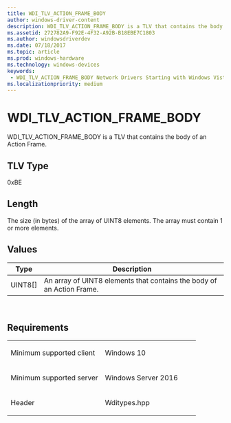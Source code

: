 ```yaml
---
title: WDI_TLV_ACTION_FRAME_BODY
author: windows-driver-content
description: WDI_TLV_ACTION_FRAME_BODY is a TLV that contains the body of an Action Frame.
ms.assetid: 272782A9-F92E-4F32-A92B-B18EBE7C1803
ms.author: windowsdriverdev 
ms.date: 07/18/2017 
ms.topic: article 
ms.prod: windows-hardware 
ms.technology: windows-devices 
keywords:
 - WDI_TLV_ACTION_FRAME_BODY Network Drivers Starting with Windows Vista
ms.localizationpriority: medium
---
```


# WDI\_TLV\_ACTION\_FRAME\_BODY


WDI\_TLV\_ACTION\_FRAME\_BODY is a TLV that contains the body of an Action Frame.

## TLV Type


0xBE

## Length


The size (in bytes) of the array of UINT8 elements. The array must contain 1 or more elements.

## Values


| Type      | Description                                                           |
|-----------|-----------------------------------------------------------------------|
| UINT8\[\] | An array of UINT8 elements that contains the body of an Action Frame. |

 

Requirements
------------

<table>
<colgroup>
<col width="50%" />
<col width="50%" />
</colgroup>
<tbody>
<tr class="odd">
<td><p>Minimum supported client</p></td>
<td><p>Windows 10</p></td>
</tr>
<tr class="even">
<td><p>Minimum supported server</p></td>
<td><p>Windows Server 2016</p></td>
</tr>
<tr class="odd">
<td><p>Header</p></td>
<td>Wditypes.hpp</td>
</tr>
</tbody>
</table>

 

 




